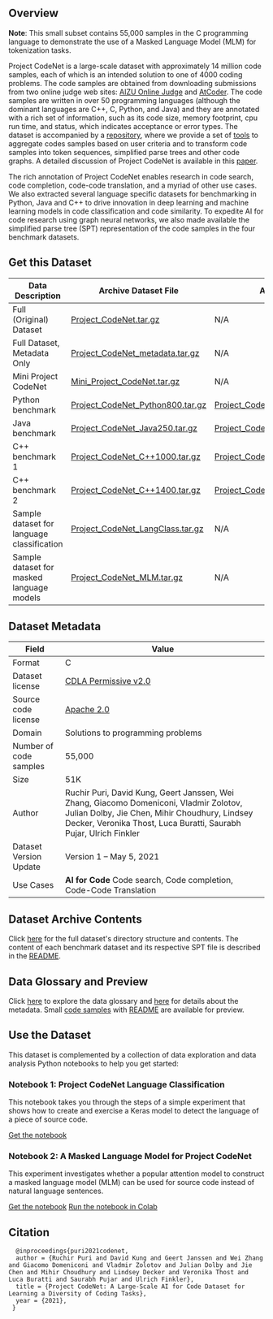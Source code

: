 ## Overview
**Note**: This small subset contains 55,000 samples in the C programming language to demonstrate the use of a Masked 
Language Model (MLM) for tokenization tasks.

Project CodeNet is a large-scale dataset with approximately 14 million code samples, each of which is an intended solution to one of 4000 coding problems. The code samples are obtained from downloading submissions from two online judge web sites: [AIZU Online Judge](https://judge.u-aizu.ac.jp/onlinejudge/) and [AtCoder](https://atcoder.jp/). The code samples are written in over 50 programming languages (although the dominant languages are C++, C, Python, and Java) and they are annotated with a rich set of information, such as its code size, memory footprint, cpu run time, and status, which indicates acceptance or error types. The dataset is accompanied by a [repository](https://github.com/IBM/Project_CodeNet), where we provide a set of [tools](https://github.com/IBM/Project_CodeNet/tree/main/tools) to aggregate codes samples based on user criteria and to transform code samples into token sequences, simplified parse trees and other code graphs. A detailed discussion of Project CodeNet is available in this [paper](https://arxiv.org/abs/2105.12655).

The rich annotation of Project CodeNet enables research in code search, code completion, code-code translation, and a myriad of other use cases. We also extracted several language specific datasets for benchmarking in Python, Java and C++ to drive innovation in deep learning and machine learning models in code classification and code similarity. To expedite AI for code research using graph neural networks, we also made available the simplified parse tree (SPT) representation of the code samples in the four benchmark datasets. 

## Get this Dataset

| Data Description | Archive Dataset File | Archive SPT File |
| --------  | -------- | -------- |
| Full (Original) Dataset | [Project_CodeNet.tar.gz](https://dax-cdn.cdn.appdomain.cloud/dax-project-codenet/1.0.0/Project_CodeNet.tar.gz) | N/A |
| Full Dataset, Metadata Only | [Project_CodeNet_metadata.tar.gz](https://dax-cdn.cdn.appdomain.cloud/dax-project-codenet/1.0.0/Project_CodeNet_metadata.tar.gz) | N/A |
| Mini Project CodeNet | [Mini_Project_CodeNet.tar.gz](https://dax-cdn.cdn.appdomain.cloud/dax-project-codenet/1.0.0/Mini_Project_CodeNet.tar.gz) | N/A |
| Python benchmark | [Project_CodeNet_Python800.tar.gz](https://dax-cdn.cdn.appdomain.cloud/dax-project-codenet/1.0.0/Project_CodeNet_Python800.tar.gz) | [Project_CodeNet_Python800_spts.tar.gz](https://dax-cdn.cdn.appdomain.cloud/dax-project-codenet/1.0.0/Project_CodeNet_Python800_spts.tar.gz) |
| Java benchmark | [Project_CodeNet_Java250.tar.gz](https://dax-cdn.cdn.appdomain.cloud/dax-project-codenet/1.0.0/Project_CodeNet_Java250.tar.gz) | [Project_CodeNet_Java250_spts.tar.gz](https://dax-cdn.cdn.appdomain.cloud/dax-project-codenet/1.0.0/Project_CodeNet_Java250_spts.tar.gz) |
| C++ benchmark 1 | [Project_CodeNet_C++1000.tar.gz](https://dax-cdn.cdn.appdomain.cloud/dax-project-codenet/1.0.0/Project_CodeNet_C%2b%2b1000.tar.gz) | [Project_CodeNet_C++1000_spts.tar.gz](https://dax-cdn.cdn.appdomain.cloud/dax-project-codenet/1.0.0/Project_CodeNet_C%2b%2b1000_spts.tar.gz) |
| C++ benchmark 2 | [Project_CodeNet_C++1400.tar.gz](https://dax-cdn.cdn.appdomain.cloud/dax-project-codenet/1.0.0/Project_CodeNet_C%2b%2b1400.tar.gz) | [Project_CodeNet_C++1400_spts.tar.gz](https://dax-cdn.cdn.appdomain.cloud/dax-project-codenet/1.0.0/Project_CodeNet_C%2b%2b1400_spts.tar.gz) |
| Sample dataset for language classification | [Project_CodeNet_LangClass.tar.gz](https://dax-cdn.cdn.appdomain.cloud/dax-project-codenet/1.0.0/Project_CodeNet_LangClass.tar.gz) | N/A |
| Sample dataset for masked language models | [Project_CodeNet_MLM.tar.gz](https://dax-cdn.cdn.appdomain.cloud/dax-project-codenet/1.0.0/Project_CodeNet_MLM.tar.gz) | N/A |

## Dataset Metadata

| Field | Value |
| --------  | -------- |
| Format | C |
| Dataset license | [CDLA Permissive v2.0](https://cdla.dev/permissive-2-0/) |
| Source code license | [Apache 2.0](https://www.apache.org/licenses/LICENSE-2.0) |
| Domain  | Solutions to programming problems  |
| Number of code samples | 55,000 |
| Size | 51K  |
| Author | Ruchir Puri, David Kung, Geert Janssen, Wei Zhang, Giacomo Domeniconi, Vladmir Zolotov, Julian Dolby, Jie Chen, Mihir Choudhury, Lindsey Decker, Veronika Thost, Luca Buratti, Saurabh Pujar, Ulrich Finkler |
| Dataset Version Update | Version 1 – May 5, 2021<br/> |
| Use Cases |**AI for Code**  Code search, Code completion, Code-Code Translation<br/> |


## Dataset Archive Contents
Click [here](https://github.com/IBM/Project_CodeNet#directory-structure-and-naming-convention) for the full dataset's directory structure and contents. The content of each benchmark dataset and its respective SPT file is described in the [README](https://dax-cdn.cdn.appdomain.cloud/dax-project-codenet/1.0.0/readme.html).

## Data Glossary and Preview
Click [here](https://github.com/IBM/Project_CodeNet#data) to explore the data glossary and [here](https://github.com/IBM/Project_CodeNet#metadata) for details about the metadata. Small [code samples](https://dax-cdn.cdn.appdomain.cloud/dax-project-codenet/1.0.0/Mini_Project_CodeNet.tar.gz) with [README](https://dax-cdn.cdn.appdomain.cloud/dax-project-codenet/1.0.0/readme.html) are available for preview.

## Use the Dataset

This dataset is complemented by a collection of data exploration and data 
analysis Python notebooks to help you get started:

### Notebook 1: Project CodeNet Language Classification 

This notebook takes you through the steps of a simple experiment that shows how to create and exercise a Keras model to detect the language of a piece of source code. 

[Get the notebook](https://github.com/CODAIT/project-codenet-notebooks/blob/main/Project_CodeNet_LangClass.ipynb)

### Notebook 2: A Masked Language Model for Project CodeNet

This experiment investigates whether a popular attention model to construct a masked language model (MLM) can be used for source code instead of natural language sentences. 

[Get the notebook](https://github.com/CODAIT/project-codenet-notebooks/blob/main/Project_CodeNet_MLM.ipynb)
[Run the notebook in Colab](https://colab.research.google.com/github/CODAIT/project-codenet-notebooks/blob/main/Project_CodeNet_MLM.ipynb)


## Citation

```text
  @inproceedings{puri2021codenet,
  author = {Ruchir Puri and David Kung and Geert Janssen and Wei Zhang and Giacomo Domeniconi and Vladmir Zolotov and Julian Dolby and Jie Chen and Mihir Choudhury and Lindsey Decker and Veronika Thost and Luca Buratti and Saurabh Pujar and Ulrich Finkler},
  title = {Project CodeNet: A Large-Scale AI for Code Dataset for Learning a Diversity of Coding Tasks},
  year = {2021},
 }
```
